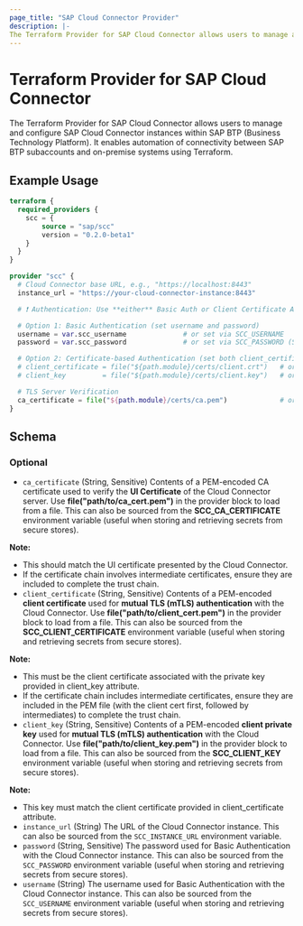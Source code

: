 ```yaml
---
page_title: "SAP Cloud Connector Provider"
description: |-
The Terraform Provider for SAP Cloud Connector allows users to manage and configure SAP Cloud Connector instances within SAP BTP (Business Technology Platform). It enables automation of connectivity between SAP BTP subaccounts and on-premise systems using Terraform.
---
```

# Terraform Provider for SAP Cloud Connector

The Terraform Provider for SAP Cloud Connector allows users to manage and configure SAP Cloud Connector instances within SAP BTP (Business Technology Platform). It enables automation of connectivity between SAP BTP subaccounts and on-premise systems using Terraform.

## Example Usage

```terraform
terraform {
  required_providers {
    scc = {
        source = "sap/scc"
        version = "0.2.0-beta1"
    }
  }
}

provider "scc" {
  # Cloud Connector base URL, e.g., "https://localhost:8443"
  instance_url = "https://your-cloud-connector-instance:8443"

  # ❗ Authentication: Use **either** Basic Auth or Client Certificate Auth — not both

  # Option 1: Basic Authentication (set username and password)
  username = var.scc_username              # or set via SCC_USERNAME
  password = var.scc_password              # or set via SCC_PASSWORD (Sensitive)

  # Option 2: Certificate-based Authentication (set both client_certificate and client_key)
  # client_certificate = file("${path.module}/certs/client.crt")   # or SCC_CLIENT_CERTIFICATE
  # client_key         = file("${path.module}/certs/client.key")   # or SCC_CLIENT_KEY

  # TLS Server Verification
  ca_certificate = file("${path.module}/certs/ca.pem")             # or SCC_CA_CERTIFICATE
}
```

<!-- schema generated by tfplugindocs -->
## Schema

### Optional

- `ca_certificate` (String, Sensitive) Contents of a PEM-encoded CA certificate used to verify the **UI Certificate** of the Cloud Connector server.
Use **file(\"path/to/ca_cert.pem\")** in the provider block to load from a file. This can also be sourced from the **SCC_CA_CERTIFICATE** environment variable (useful when storing and retrieving secrets from secure stores).

**Note:** 
- This should match the UI certificate presented by the Cloud Connector.
- If the certificate chain involves intermediate certificates, ensure they are included to complete the trust chain.
- `client_certificate` (String, Sensitive) Contents of a PEM-encoded **client certificate** used for **mutual TLS (mTLS) authentication** with the Cloud Connector.
Use **file(\"path/to/client_cert.pem\")** in the provider block to load from a file. This can also be sourced from the **SCC_CLIENT_CERTIFICATE** environment variable (useful when storing and retrieving secrets from secure stores).

**Note:** 
- This must be the client certificate associated with the private key provided in client_key attribute.
- If the certificate chain includes intermediate certificates, ensure they are included in the PEM file (with the client cert first, followed by intermediates) to complete the trust chain.
- `client_key` (String, Sensitive) Contents of a PEM-encoded **client private key** used for **mutual TLS (mTLS) authentication** with the Cloud Connector.
Use **file(\"path/to/client_key.pem\")** in the provider block to load from a file. This can also be sourced from the **SCC_CLIENT_KEY** environment variable (useful when storing and retrieving secrets from secure stores).

**Note:**
- This key must match the client certificate provided in client_certificate attribute.
- `instance_url` (String) The URL of the Cloud Connector instance. This can also be sourced from the `SCC_INSTANCE_URL` environment variable.
- `password` (String, Sensitive) The password used for Basic Authentication with the Cloud Connector instance. This can also be sourced from the `SCC_PASSWORD` environment variable (useful when storing and retrieving secrets from secure stores).
- `username` (String) The username used for Basic Authentication with the Cloud Connector instance. This can also be sourced from the `SCC_USERNAME` environment variable (useful when storing and retrieving secrets from secure stores).

